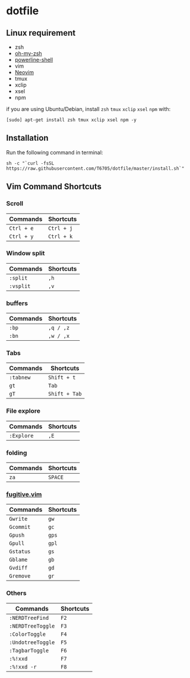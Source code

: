 # dotfile

## Linux requirement

- zsh
- [oh-my-zsh](https://github.com/robbyrussell/oh-my-zsh)
- [powerline-shell](https://github.com/milkbikis/powerline-shell)
- vim
- [Neovim](https://github.com/neovim/neovim)
- tmux
- xclip
- xsel
- npm

if you are using Ubuntu/Debian, install `zsh` `tmux` `xclip` `xsel` `npm` with:

```terminal
[sudo] apt-get install zsh tmux xclip xsel npm -y
```

## Installation

Run the following command in terminal:

```terminal
sh -c "`curl -fsSL https://raw.githubusercontent.com/T6705/dotfile/master/install.sh`"
```

## Vim Command Shortcuts

### Scroll

Commands | Shortcuts
--- | ---
`Ctrl + e` | `Ctrl + j`
`Ctrl + y` | `Ctrl + k`

### Window split

Commands | Shortcuts
--- | ---
`:split` | `,h`
`:vsplit` | `,v`

### buffers

Commands | Shortcuts
--- | ---
`:bp` | `,q / ,z`
`:bn` | `,w / ,x`

### Tabs

Commands | Shortcuts
--- | ---
`:tabnew` | `Shift + t`
`gt` | `Tab`
`gT` | `Shift + Tab`

### File explore

Commands | Shortcuts
--- | ---
`:Explore` | `,E`

### folding

Commands | Shortcuts
--- | ---
`za` | `SPACE`

### [fugitive.vim](https://github.com/tpope/vim-fugitive)

Commands | Shortcuts
--- | ---
`Gwrite` | `gw`
`Gcommit` | `gc`
`Gpush` | `gps`
`Gpull` | `gpl`
`Gstatus` | `gs`
`Gblame` | `gb`
`Gvdiff` | `gd`
`Gremove` | `gr`

### Others

Commands | Shortcuts
--- | ---
`:NERDTreeFind` | `F2`
`:NERDTreeToggle` | `F3`
`:ColorToggle` | `F4`
`:UndotreeToggle` | `F5`
`:TagbarToggle` | `F6`
`:%!xxd` | `F7`
`:%!xxd -r` | `F8`
